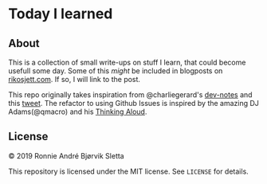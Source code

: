 # Today I learned
## About
This is a collection of small write-ups on stuff I learn, that could become usefull some day. Some of this *might* be included in blogposts on [rikosjett.com](https://www.rikosjett.com). If so, I will link to the post.

This repo originally takes inspiration from @charliegerard's [dev-notes](https://github.com/charliegerard/dev-notes) and this [tweet](https://twitter.com/devdevcharlie/status/1019343097749168128). The refactor to using Github Issues is inspired by the amazing DJ Adams(@qmacro) and his [Thinking Aloud](https://github.com/qmacro/thinking-aloud).


## License

© 2019 Ronnie André Bjørvik Sletta

This repository is licensed under the MIT license. See ```LICENSE``` for details.